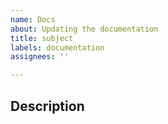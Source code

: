 ```yaml
---
name: Docs
about: Updating the documentation
title: subject
labels: documentation
assignees: ''

---
```


## Description

<!-- Describe what documentation you intend to create or amend. -->
